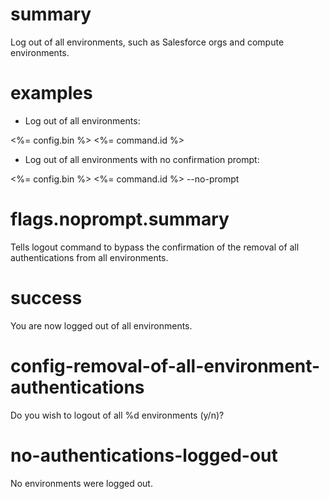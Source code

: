 # summary

Log out of all environments, such as Salesforce orgs and compute environments.

# examples

- Log out of all environments:

<%= config.bin %> <%= command.id %>

- Log out of all environments with no confirmation prompt:

<%= config.bin %> <%= command.id %> --no-prompt

# flags.noprompt.summary

Tells logout command to bypass the confirmation of the removal of all authentications from all environments.

# success

You are now logged out of all environments.

# config-removal-of-all-environment-authentications

Do you wish to logout of all %d environments (y/n)?

# no-authentications-logged-out

No environments were logged out.
